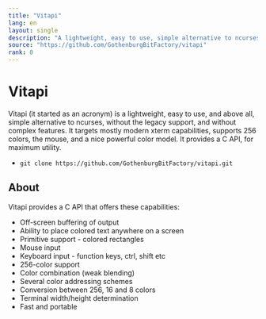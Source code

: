 ```yaml
---
title: "Vitapi"
lang: en
layout: single
description: "A lightweight, easy to use, simple alternative to ncurses."
source: "https://github.com/GothenburgBitFactory/vitapi"
rank: 0
---
```

# Vitapi

Vitapi (it started as an acronym) is a lightweight, easy to use, and above all, simple alternative to ncurses, without the legacy support, and without complex features.
It targets mostly modern xterm capabilities, supports 256 colors, the mouse, and a nice powerful color model.
It provides a C API, for maximum utility.

* `git clone https://github.com/GothenburgBitFactory/vitapi.git`

## About

Vitapi provides a C API that offers these capabilities:

* Off-screen buffering of output
* Ability to place colored text anywhere on a screen
* Primitive support - colored rectangles
* Mouse input
* Keyboard input - function keys, ctrl, shift etc
* 256-color support
* Color combination (weak blending)
* Several color addressing schemes
* Conversion between 256, 16 and 8 colors
* Terminal width/height determination
* Fast and portable
